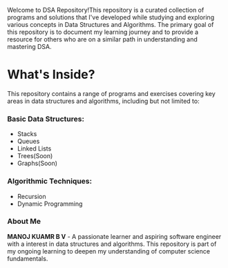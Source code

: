 Welcome to DSA Repository!This repository is a curated collection of programs and solutions that I've developed while studying and exploring various concepts in Data Structures and Algorithms. The primary goal of this repository is to document my learning journey and to provide a resource for others who are on a similar path in understanding and mastering DSA.


# **What's Inside?**
This repository contains a range of programs and exercises covering key areas in data structures and algorithms, including but not limited to:

### ****Basic Data Structures**:** 
- Stacks
- Queues
- Linked Lists
- Trees(Soon)
- Graphs(Soon)


### **Algorithmic Techniques:** 
- Recursion 
- Dynamic Programming

### **About Me**

**MANOJ KUAMR B V** -  A passionate learner and aspiring software engineer with a interest in data structures and algorithms. This repository is part of my ongoing learning to deepen my understanding of computer science fundamentals.
